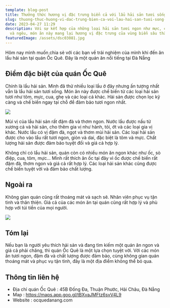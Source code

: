 ```yaml
---
template: blog-post
title: Thưởng thức hương vị đặc trưng biển cả với lẩu hải sản tươi sống tại Ốc Quê
slug: thuong-thuc-huong-vi-dac-trung-bien-ca-voi-lau-hai-san-tuoi-song-tai-oc-que
date: 2023-04-27 11:29
description: Với sự kết hợp của những loại hải sản tươi ngon như mực, cá, chả cá
  và ngêu, món ăn này mang lại hương vị đặc trưng của vùng biển sâu thẳm.
featuredImage: /assets/dsc03081.jpg
---
```

Hôm nay mình muốn chia sẻ với các bạn về trải nghiệm của mình khi đến ăn lẩu hải sản tại quán Ốc Quê. Đây là một quán ăn nổi tiếng tại Đà Nẵng

## Điểm đặc biệt của quán Ốc Quê

Chính là lẩu hải sản. Mình đã thử nhiều loại lẩu ở đây nhưng ấn tượng nhất vẫn là lẩu hải sản tươi sống. Món ăn này được chế biến từ các loại hải sản tươi như tôm, mực, cua, ghẹ và các loại cá khác. Hải sản được chọn lọc kỹ càng và chế biến ngay tại chỗ để đảm bảo tươi ngon nhất.

![](/assets/dsc03094.jpg)

Mùi vị của lẩu hải sản rất đậm đà và thơm ngon. Nước lẩu được nấu từ xương cá và hải sản, cho thêm gia vị như hành, tỏi, ớt và các loại gia vị khác. Nước lẩu có vị đậm đà, ngọt và thơm mùi hải sản. Các loại hải sản được cho vào lẩu rất tươi ngon, giòn và dai, đặc biệt là tôm và mực. Chất lượng hải sản được đảm bảo tuyệt đối và giá cả hợp lý.

Không chỉ có lẩu hải sản, quán còn có nhiều món ăn ngon khác như ốc, sò điệp, cua, tôm, mực... Mình rất thích ăn ốc tại đây vì ốc được chế biến rất đậm đà, thơm ngon và giá cả rất hợp lý. Các loại hải sản khác cũng được chế biến tuyệt vời và đảm bảo chất lượng.

## Ngoài ra

Không gian quán cũng rất thoáng mát và sạch sẽ. Nhân viên phục vụ tận tình và thân thiện. Giá cả của các món ăn tại quán cũng rất hợp lý và phù hợp với túi tiền của mọi người.

![](/assets/dsc03093.jpg)

## Tóm lại

Nếu bạn là người yêu thích hải sản và đang tìm kiếm một quán ăn ngon và giá cả phải chăng, thì quán Ốc Quê là một lựa chọn tuyệt vời. Với các món ăn tươi ngon, đậm đà và chất lượng được đảm bảo, cùng không gian quán thoáng mát và phục vụ tận tình, đây là một địa điểm không thể bỏ qua.

## T﻿hông tin liên hệ

* Địa chỉ quán Ốc Quê : 45B Đống Đa, Thuận Phước, Hải Châu, Đà Nẵng
* M﻿ap : https://maps.app.goo.gl/tBXvaJMFtz6svV4L9
* Website : ocquedanang.com
